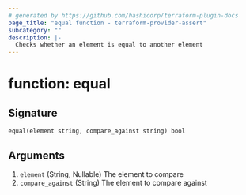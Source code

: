 ```yaml
---
# generated by https://github.com/hashicorp/terraform-plugin-docs
page_title: "equal function - terraform-provider-assert"
subcategory: ""
description: |-
  Checks whether an element is equal to another element
---
```


# function: equal





## Signature

<!-- signature generated by tfplugindocs -->
```text
equal(element string, compare_against string) bool
```

## Arguments

<!-- arguments generated by tfplugindocs -->
1. `element` (String, Nullable) The element to compare
1. `compare_against` (String) The element to compare against


